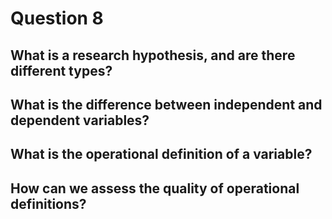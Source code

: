 # Question 8
## What is a research hypothesis, and are there different types? 

## What is the difference between independent and dependent variables? 

## What is the operational definition of a variable? 

## How can we assess the quality of operational definitions?
